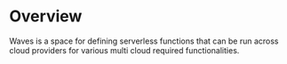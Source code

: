 # Overview

Waves is a space for defining serverless functions that can be run across cloud providers
for various multi cloud required functionalities.
